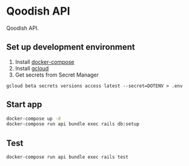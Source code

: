 # Qoodish API

Qoodish API.

## Set up development environment

1. Install [docker-compose](https://docs.docker.com/compose/install/)
2. Install [gcloud](https://cloud.google.com/sdk/docs?hl=ja)
3. Get secrets from Secret Manager

```
gcloud beta secrets versions access latest --secret=DOTENV > .env
```

## Start app

```sh
docker-compose up -d
docker-compose run api bundle exec rails db:setup
```

## Test

```sh
docker-compose run api bundle exec rails test
```
